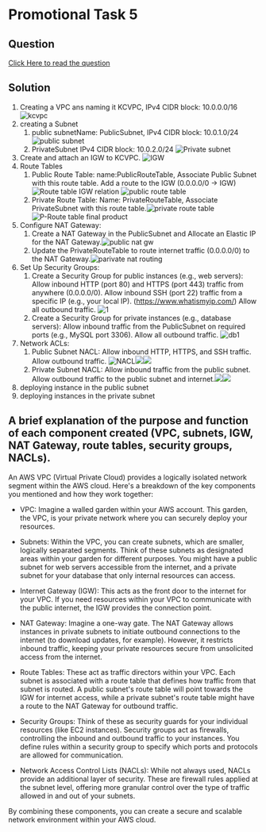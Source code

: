 # Promotional Task 5

## Question

[Click Here to read the question](/tasks/promotional-task-5/question.txt)

## Solution

1. Creating a VPC ans naming it KCVPC, IPv4 CIDR block: 10.0.0.0/16
   ![kcvpc](/tasks/promotional-task-5/assets/Screenshot%202024-07-04%20at%2021.35.10.png)
2. creating a Subnet
   1. public subnetName: PublicSubnet, IPv4 CIDR block: 10.0.1.0/24 ![public subnet](/tasks/promotional-task-5/assets/Screenshot%202024-07-10%20at%2023.50.54.png)
   2. PrivateSubnet IPv4 CIDR block: 10.0.2.0/24 ![Private subnet](/tasks/promotional-task-5/assets/Screenshot%202024-07-10%20at%2023.55.20.png)
3. Create and attach an IGW to KCVPC. ![IGW](/tasks/promotional-task-5/assets/Screenshot%202024-07-04%20at%2021.47.08.png)
4. Route Tables
   1. Public Route Table: name:PublicRouteTable, Associate Public Subnet with this route table. Add a route to the IGW (0.0.0.0/0 -> IGW)![Route table IGW relation](/tasks/promotional-task-5/assets/Screenshot%202024-07-04%20at%2021.54.22.png) ![public route table](/tasks/promotional-task-5/assets/Screenshot%202024-07-10%20at%2022.23.47.png)
   2. Private Route Table: Name: PrivateRouteTable, Associate PrivateSubnet with this route table.![private route table](/tasks/promotional-task-5/assets/Screenshot%202024-07-04%20at%2021.48.10.png)![P-Route table final product](/tasks/promotional-task-5/assets/Screenshot%202024-07-04%20at%2021.48.32.png)
5. Configure NAT Gateway:
   1. Create a NAT Gateway in the PublicSubnet and Allocate an Elastic IP for the NAT Gateway.![public nat gw](/tasks/promotional-task-5/assets/Screenshot%202024-07-11%20at%2000.15.08.png)
   2. Update the PrivateRouteTable to route internet traffic (0.0.0.0/0) to the NAT Gateway.![parivate nat routing](/tasks/promotional-task-5/assets/Screenshot%202024-07-11%20at%2000.20.29.png)
6. Set Up Security Groups:
   1. Create a Security Group for public instances (e.g., web servers): Allow inbound HTTP (port 80) and HTTPS (port 443) traffic from anywhere (0.0.0.0/0). Allow inbound SSH (port 22) traffic from a specific IP (e.g., your local IP). (https://www.whatismyip.com/) Allow all outbound traffic.  ![1](/tasks/promotional-task-5/assets/Screenshot%202024-07-11%20at%2000.34.22.png)
   <!-- ![1](/tasks/promotional-task-5/assets/Screenshot%202024-07-04%20at%2022.06.07.png) ![2](/tasks/promotional-task-5/assets/Screenshot%202024-07-04%20at%2022.05.54.png) ![3](/tasks/promotional-task-5/assets/Screenshot%202024-07-04%20at%2022.05.54.png) ![4](/tasks/promotional-task-5/assets/Screenshot%202024-07-04%20at%2022.05.16.png)-->
   2. Create a Security Group for private instances (e.g., database servers): Allow inbound traffic from the PublicSubnet on required ports (e.g., MySQL port 3306). Allow all outbound traffic. ![db1](/tasks/promotional-task-5/assets/Screenshot%202024-07-04%20at%2022.11.19.png)
7. Network ACLs:
   1. Public Subnet NACL: Allow inbound HTTP, HTTPS, and SSH traffic. Allow outbound traffic. ![NACL](/tasks/promotional-task-5/assets/Screenshot%202024-07-09%20at%2000.53.48.png)![](/tasks/promotional-task-5/assets/Screenshot%202024-07-09%20at%2001.02.03.png)![](/tasks/promotional-task-5/assets/Screenshot%202024-07-09%20at%2001.02.15.png)
   2. Private Subnet NACL: Allow inbound traffic from the public subnet. Allow outbound traffic to the public subnet and internet.![](/tasks/promotional-task-5/assets/Screenshot%202024-07-09%20at%2001.11.27.png)![](/tasks/promotional-task-5/assets/Screenshot%202024-07-09%20at%2001.12.19.png)
8. deploying instance in the public subnet
9. deploying instances in the private subnet

## A brief explanation of the purpose and function of each component created (VPC, subnets, IGW, NAT Gateway, route tables, security groups, NACLs).

An AWS VPC (Virtual Private Cloud) provides a logically isolated network segment within the AWS cloud.  Here's a breakdown of the key components you mentioned and how they work together:

- VPC:  Imagine a walled garden within your AWS account. This garden, the VPC, is your private network where you can securely deploy your resources.

- Subnets:  Within the VPC, you can create subnets, which are smaller, logically separated segments.  Think of these subnets as designated areas within your garden for different purposes.  You might have a public subnet for web servers accessible from the internet, and a private subnet for your database that only internal resources can access.

- Internet Gateway (IGW):  This acts as the front door to the internet for your VPC. If you need resources within your VPC to communicate with the public internet, the IGW provides the connection point.

- NAT Gateway:  Imagine a one-way gate. The NAT Gateway allows instances in private subnets to initiate outbound connections to the internet (to download updates, for example). However, it restricts inbound traffic, keeping your private resources secure from unsolicited access from the internet.

- Route Tables:  These act as traffic directors within your VPC. Each subnet is associated with a route table that defines how traffic from that subnet is routed. A public subnet's route table will point towards the IGW for internet access, while a private subnet's route table might have a route to the NAT Gateway for outbound traffic.

- Security Groups:  Think of these as security guards for your individual resources (like EC2 instances). Security groups act as firewalls, controlling the inbound and outbound traffic to your instances. You define rules within a security group to specify which ports and protocols are allowed for communication.

- Network Access Control Lists (NACLs):  While not always used, NACLs provide an additional layer of security.  These are firewall rules applied at the subnet level, offering more granular control over the type of traffic allowed in and out of your subnets.

By combining these components, you can create a secure and scalable network environment within your AWS cloud.
